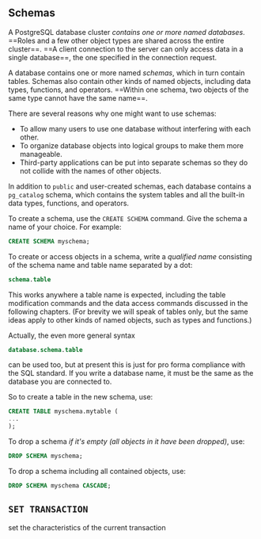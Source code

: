 ## Schemas

A PostgreSQL database cluster _contains one or more named databases_. ==Roles and a few other object types are shared across the entire cluster==. ==A client connection to the server can only access data in a single database==, the one specified in the connection request.

A database contains one or more named _schemas_, which in turn contain tables. Schemas also contain other kinds of named objects, including data types, functions, and operators. ==Within one schema, two objects of the same type cannot have the same name==.

There are several reasons why one might want to use schemas:

- To allow many users to use one database without interfering with each other.
- To organize database objects into logical groups to make them more manageable.
- Third-party applications can be put into separate schemas so they do not collide with the names of other objects.

In addition to `public` and user-created schemas, each database contains a `pg_catalog` schema, which contains the system tables and all the built-in data types, functions, and operators.

To create a schema, use the `CREATE SCHEMA` command. Give the schema a name of your choice. For example:

```sql
CREATE SCHEMA myschema;
```

To create or access objects in a schema, write a _qualified name_ consisting of the schema name and table name separated by a dot:

```sql
schema.table
```

This works anywhere a table name is expected, including the table modification commands and the data access commands discussed in the following chapters. (For brevity we will speak of tables only, but the same ideas apply to other kinds of named objects, such as types and functions.)

Actually, the even more general syntax

```sql
database.schema.table
```

can be used too, but at present this is just for pro forma compliance with the SQL standard. If you write a database name, it must be the same as the database you are connected to.

So to create a table in the new schema, use:

```sql
CREATE TABLE myschema.mytable (
...
);
```

To drop a schema _if it's empty (all objects in it have been dropped)_, use:

```sql
DROP SCHEMA myschema;
```

To drop a schema including all contained objects, use:

```sql
DROP SCHEMA myschema CASCADE;
```

## `SET TRANSACTION`

set the characteristics of the current transaction